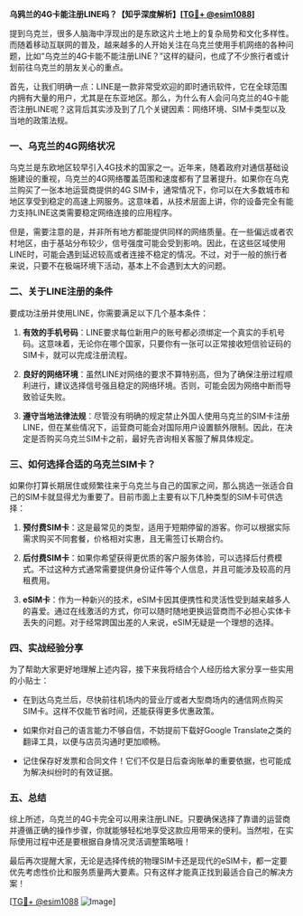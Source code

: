 **乌鸦兰的4G卡能注册LINE吗？【知乎深度解析】[[TG💪+ @esim1088](https://t.me/s/esim1088)]**

提到乌克兰，很多人脑海中浮现出的是东欧这片土地上的复杂局势和文化多样性。而随着移动互联网的普及，越来越多的人开始关注在乌克兰使用手机网络的各种问题，比如“乌克兰的4G卡能不能注册LINE？”这样的疑问，也成了不少旅行者或计划前往乌克兰的朋友关心的重点。

首先，让我们明确一点：LINE是一款非常受欢迎的即时通讯软件，它在全球范围内拥有大量的用户，尤其是在东亚地区。那么，为什么有人会问乌克兰的4G卡能否注册LINE呢？这背后其实涉及到了几个关键因素：网络环境、SIM卡类型以及当地的政策法规。

### 一、乌克兰的4G网络状况

乌克兰是东欧地区较早引入4G技术的国家之一。近年来，随着政府对通信基础设施建设的重视，乌克兰的4G网络覆盖范围和速度都有了显著提升。如果你在乌克兰购买了一张本地运营商提供的4G SIM卡，通常情况下，你可以在大多数城市和地区享受到稳定的高速上网服务。这意味着，从技术层面上讲，你的设备完全有能力支持LINE这类需要稳定网络连接的应用程序。

但是，需要注意的是，并非所有地方都能提供同样的网络质量。在一些偏远或者农村地区，由于基站分布较少，信号强度可能会受到影响。因此，在这些区域使用LINE时，可能会遇到延迟较高或者连接不稳定的情况。不过，对于一般的旅行者来说，只要不在极端环境下活动，基本上不会遇到太大的问题。

### 二、关于LINE注册的条件

要成功注册并使用LINE，你需要满足以下几个基本条件：

1. **有效的手机号码**：LINE要求每位新用户的账号都必须绑定一个真实的手机号码。这意味着，无论你在哪个国家，只要你有一张可以正常接收短信验证码的SIM卡，就可以完成注册流程。
   
2. **良好的网络环境**：虽然LINE对网络的要求不算特别高，但为了确保注册过程顺利进行，建议选择信号强且稳定的网络环境。否则，可能会因为网络中断而导致验证失败。

3. **遵守当地法律法规**：尽管没有明确的规定禁止外国人使用乌克兰的SIM卡注册LINE，但在某些情况下，运营商可能会对国际用户设置额外限制。因此，在决定是否购买乌克兰SIM卡之前，最好先咨询相关客服了解具体规定。

### 三、如何选择合适的乌克兰SIM卡？

如果你打算长期居住或频繁往来于乌克兰与自己的国家之间，那么挑选一张适合自己的SIM卡就显得尤为重要了。目前市面上主要有以下几种类型的SIM卡可供选择：

1. **预付费SIM卡**：这是最常见的类型，适用于短期停留的游客。你可以根据实际需求购买不同套餐，价格相对实惠，且无需签订长期合约。
   
2. **后付费SIM卡**：如果你希望获得更优质的客户服务体验，可以选择后付费模式。不过这种方式通常需要提供身份证件等个人信息，并且可能涉及较高的月租费用。

3. **eSIM卡**：作为一种新兴的技术，eSIM卡因其便携性和灵活性受到越来越多人的喜爱。通过在线激活的方式，你可以随时随地更换运营商而不必担心实体卡丢失的问题。对于经常跨国出差的人来说，eSIM无疑是一个理想的选择。

### 四、实战经验分享

为了帮助大家更好地理解上述内容，接下来我将结合个人经历给大家分享一些实用的小贴士：

- 在到达乌克兰后，尽快前往机场内的营业厅或者大型商场内的通信网点购买SIM卡。这样不仅能节省时间，还能获得更多优惠政策。
  
- 如果你对自己的语言能力不够自信，不妨提前下载好Google Translate之类的翻译工具，以便与店员沟通时更加顺畅。

- 记住保存好发票和合同文件！它们不仅是日后查询账单的重要依据，也可能成为解决纠纷时的有效证据。

### 五、总结

综上所述，乌克兰的4G卡完全可以用来注册LINE。只要确保选择了靠谱的运营商并遵循正确的操作步骤，你就能够轻松地享受这款应用带来的便利。当然啦，在实际使用过程中还是要根据自身情况灵活调整策略哦！

最后再次提醒大家，无论是选择传统的物理SIM卡还是现代的eSIM卡，都一定要优先考虑性价比和服务质量两大要素。只有这样才能真正找到最适合自己的解决方案！

[[TG💪+ @esim1088](https://t.me/s/esim1088) ![Image](https://i.postimg.cc/4NQfJmqS/Snipaste-2025-05-13-00-14-12.png)]